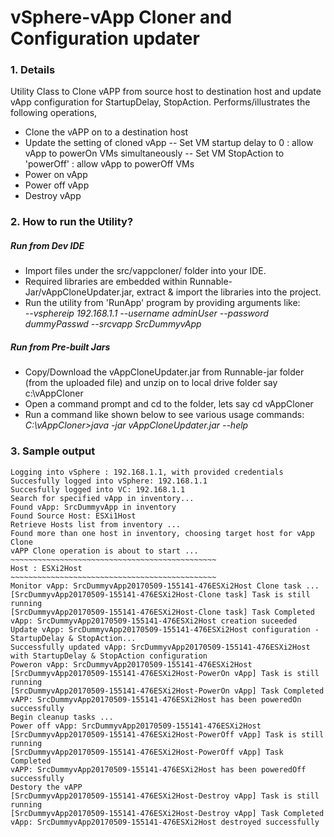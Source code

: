 # vSphere-vApp Cloner and Configuration updater
### 1. Details
Utility Class to Clone vAPP from source host to destination host and update vApp configuration for StartupDelay, StopAction.
Performs/illustrates the following operations,
- Clone the vAPP on to a destination host
- Update the setting of cloned vApp
  -- Set VM startup delay to 0 : allow vApp to powerOn VMs simultaneously
  -- Set VM StopAction to 'powerOff' : allow vApp to powerOff VMs
- Power on vApp
- Power off vApp
- Destroy vApp

### 2. How to run the Utility?
##### Run from Dev IDE

 * Import files under the src/vappcloner/ folder into your IDE.
 * Required libraries are embedded within Runnable-Jar/vAppCloneUpdater.jar, extract & import the libraries into the project.
 *  Run the utility from 'RunApp' program by providing arguments like:  
 _--vsphereip 192.168.1.1 --username adminUser --password dummyPasswd --srcvapp SrcDummyvApp_

##### Run from Pre-built Jars
 * Copy/Download the vAppCloneUpdater.jar from Runnable-jar folder (from the uploaded file) and unzip on to local drive folder say c:\vAppCloner
 * Open a command prompt and cd to the folder, lets say cd vAppCloner
 * Run a command like shown below to see various usage commands:  
 _C:\vAppCloner>java -jar vAppCloneUpdater.jar --help_
 
### 3. Sample output
```
Logging into vSphere : 192.168.1.1, with provided credentials
Succesfully logged into vSphere: 192.168.1.1
Succesfully logged into VC: 192.168.1.1
Search for specified vApp in inventory...
Found vApp: SrcDummyvApp in inventory
Found Source Host: ESXi1Host
Retrieve Hosts list from inventory ...
Found more than one host in inventory, choosing target host for vApp Clone
vAPP Clone operation is about to start ...
~~~~~~~~~~~~~~~~~~~~~~~~~~~~~~~~~~~~~~~~~~~~~~
Host : ESXi2Host
~~~~~~~~~~~~~~~~~~~~~~~~~~~~~~~~~~~~~~~~~~~~~~
Monitor vApp: SrcDummyvApp20170509-155141-476ESXi2Host Clone task ...
[SrcDummyvApp20170509-155141-476ESXi2Host-Clone task] Task is still running
[SrcDummyvApp20170509-155141-476ESXi2Host-Clone task] Task Completed
vApp: SrcDummyvApp20170509-155141-476ESXi2Host creation suceeded
Update vApp: SrcDummyvApp20170509-155141-476ESXi2Host configuration - StartupDelay & StopAction...
Successfully updated vApp: SrcDummyvApp20170509-155141-476ESXi2Host with StartupDelay & StopAction configuration
Poweron vApp: SrcDummyvApp20170509-155141-476ESXi2Host
[SrcDummyvApp20170509-155141-476ESXi2Host-PowerOn vApp] Task is still running
[SrcDummyvApp20170509-155141-476ESXi2Host-PowerOn vApp] Task Completed
vAPP: SrcDummyvApp20170509-155141-476ESXi2Host has been poweredOn successfully
Begin cleanup tasks ...
Power off vApp: SrcDummyvApp20170509-155141-476ESXi2Host
[SrcDummyvApp20170509-155141-476ESXi2Host-PowerOff vApp] Task is still running
[SrcDummyvApp20170509-155141-476ESXi2Host-PowerOff vApp] Task Completed
vAPP: SrcDummyvApp20170509-155141-476ESXi2Host has been poweredOff successfully
Destory the vAPP
[SrcDummyvApp20170509-155141-476ESXi2Host-Destroy vApp] Task is still running
[SrcDummyvApp20170509-155141-476ESXi2Host-Destroy vApp] Task Completed
vApp: SrcDummyvApp20170509-155141-476ESXi2Host destroyed successfully
```

